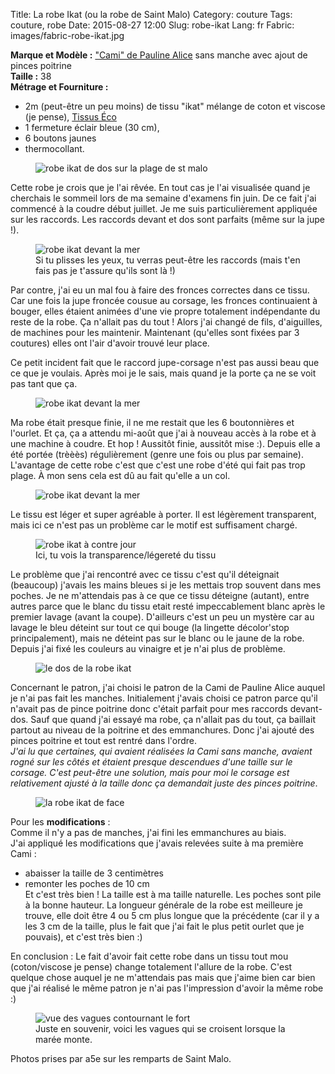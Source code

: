 Title: La robe Ikat	(ou la robe de Saint Malo)
Category: couture
Tags: couture, robe
Date: 2015-08-27 12:00
Slug: robe-ikat
Lang: fr
Fabric: images/fabric-robe-ikat.jpg


**Marque et Modèle :** ["Cami" de Pauline Alice](http://www.paulinealicepatterns.com/robe-cami) sans manche avec ajout de pinces poitrine<br>
**Taille :** 38 <br>
**Métrage et Fourniture :** <br>
- 2m (peut-être un peu moins) de tissu "ikat" mélange de coton et viscose (je pense), [Tissus Éco](http://www.tissu-eco.com/)<br>
- 1 fermeture éclair bleue (30 cm), <br>
- 6 boutons jaunes <br>
- thermocollant. <br>

<figure role="group">
	<img src="/images/robe_st_malo_dos2.JPG" alt="robe ikat de dos sur la plage de st malo">
</figure>

Cette robe je crois que je l'ai rêvée. En tout cas je l'ai visualisée quand je cherchais le sommeil lors de ma semaine d'examens fin juin.
De ce fait j'ai commencé à la coudre début juillet. Je me suis particulièrement appliquée sur les raccords. Les raccords devant et dos sont parfaits (même sur la jupe !).

<figure role="group">
	<img src="/images/robe_st_malo_face.JPG" alt="robe ikat devant la mer">
	<figcaption>Si tu plisses les yeux, tu verras peut-être les raccords (mais t'en fais pas je t'assure qu'ils sont là !)</figcaption>
</figure>
Par contre, j'ai eu un mal fou à faire des fronces correctes dans ce tissu. Car une fois la jupe froncée cousue au corsage, les fronces continuaient à bouger, elles étaient animées d'une vie propre totalement indépendante du reste de la robe. Ça n'allait pas du tout ! Alors j'ai changé de fils, d'aiguilles, de machines pour les maintenir. Maintenant (qu'elles sont fixées par 3 coutures) elles ont l'air d'avoir trouvé leur place.

Ce petit incident fait que le raccord jupe-corsage n'est pas aussi beau que ce que je voulais. Après moi je le sais, mais quand je la porte ça ne se voit pas tant que ça.

<figure role="group">
	<img src="/images/robe_st_malo_dos.JPG" alt="robe ikat devant la mer">
</figure>

Ma robe était presque finie, il ne me restait que les 6 boutonnières et l'ourlet. Et ça, ça a attendu mi-août que j'ai à nouveau accès à la robe et à une machine à coudre.
Et hop ! Aussitôt finie, aussitôt mise :). Depuis elle a été portée (trèèès) régulièrement (genre une fois ou plus par semaine).
L'avantage de cette robe c'est que c'est une robe d'été qui fait pas trop plage. À mon sens cela est dû au fait qu'elle a un col.

<figure role="group">
	<img src="/images/robe_st_malo_haut.JPG" alt="robe ikat devant la mer">
</figure>

Le tissu est léger et super agréable à porter. Il est légèrement transparent, mais ici ce n'est pas un problème car le motif est suffisament chargé.

<figure role="group">
	<img src="/images/robe_st_malo_transparence.JPG" alt="robe ikat à contre jour">
	<figcaption> Ici, tu vois la transparence/légereté du tissu </figcaption>
</figure>

Le problème que j'ai rencontré avec ce tissu c'est qu'il déteignait (beaucoup) j'avais les mains bleues si je les mettais trop souvent dans mes poches. Je ne m'attendais pas à ce que ce tissu déteigne (autant), entre autres parce que le blanc du tissu etait resté impeccablement blanc après le premier lavage (avant la coupe). D'ailleurs c'est un peu un mystère car au lavage le bleu déteint sur tout ce qui bouge (la lingette décolor'stop principalement), mais ne déteint pas sur le blanc ou le jaune de la robe.<br>
Depuis j'ai fixé les couleurs au vinaigre et je n'ai plus de problème.

<figure role="group">
	<img src="/images/robe_st_malo_vrai_dos.JPG" alt="le dos de la robe ikat">
</figure>

Concernant le patron, j'ai choisi le patron de la Cami de Pauline Alice auquel je n'ai pas fait les manches. Initialement j'avais choisi ce patron parce qu'il n'avait pas de pince poitrine donc c'était parfait pour mes raccords devant-dos.
Sauf que quand j'ai essayé ma robe, ça n'allait pas du tout, ça baillait partout au niveau de la poitrine et des emmanchures. Donc j'ai ajouté des pinces poitrine et tout est rentré dans l'ordre.<br>
 *J'ai lu que certaines, qui avaient réalisées la Cami sans manche, avaient rogné sur les côtés et étaient presque descendues d'une taille sur le corsage. C'est peut-être une solution, mais pour moi le corsage est relativement ajusté à la taille donc ça demandait juste des pinces poitrine*.

<figure role="group">
	<img src="/images/robe_st_malo_face2.JPG" alt="la robe ikat de face">
</figure>

Pour les **modifications** :<br>
Comme il n'y a pas de manches, j'ai fini les emmanchures au biais.<br>
J'ai appliqué les modifications que j'avais relevées suite à ma première Cami :<br>
- abaisser la taille de 3 centimètres<br>
- remonter les poches de 10 cm<br>
Et c'est très bien ! La taille est à ma taille naturelle. Les poches sont pile à la bonne hauteur. La longueur générale de la robe est meilleure je trouve, elle doit être 4 ou 5 cm plus longue que la précédente (car il y a les 3 cm de la taille, plus le fait que j'ai fait le plus petit ourlet que je pouvais), et c'est très bien :)

En conclusion : Le fait d'avoir fait cette robe dans un tissu tout mou (coton/viscose je pense) change totalement l'allure de la robe. C'est quelque chose auquel je ne m'attendais pas mais que j'aime bien car bien que j'ai réalisé le même patron je n'ai pas l'impression d'avoir la même robe :)

<figure role="group">
	<img src="/images/gif_test.gif" alt="vue des vagues contournant le fort">
	<figcaption>Juste en souvenir, voici les vagues qui se croisent lorsque la marée monte.</figcaption>
</figure>

Photos prises par a5e sur les remparts de Saint Malo.
